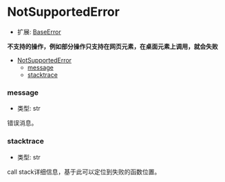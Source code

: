 # NotSupportedError

- 扩展: [BaseError](./baseerror.md)

**不支持的操作，例如部分操作只支持在网页元素，在桌面元素上调用，就会失败**

- [NotSupportedError](#notsupportederror)
    - [message](#message)
    - [stacktrace](#stacktrace)


### message
- 类型: str

错误消息。


### stacktrace
- 类型: str

call stack详细信息，基于此可以定位到失败的函数位置。